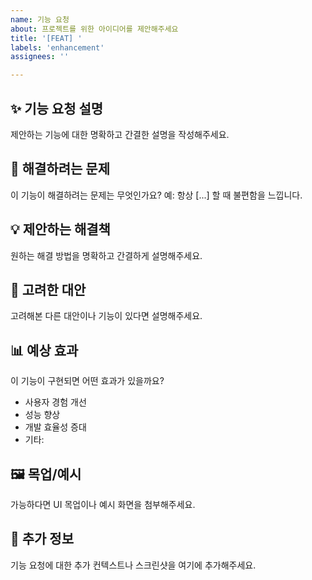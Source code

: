 ```yaml
---
name: 기능 요청
about: 프로젝트를 위한 아이디어를 제안해주세요
title: '[FEAT] '
labels: 'enhancement'
assignees: ''

---
```


## ✨ 기능 요청 설명
제안하는 기능에 대한 명확하고 간결한 설명을 작성해주세요.

## 🤔 해결하려는 문제
이 기능이 해결하려는 문제는 무엇인가요? 예: 항상 [...] 할 때 불편함을 느낍니다.

## 💡 제안하는 해결책
원하는 해결 방법을 명확하고 간결하게 설명해주세요.

## 🔄 고려한 대안
고려해본 다른 대안이나 기능이 있다면 설명해주세요.

## 📊 예상 효과
이 기능이 구현되면 어떤 효과가 있을까요?
- 사용자 경험 개선
- 성능 향상
- 개발 효율성 증대
- 기타: 

## 🖼️ 목업/예시
가능하다면 UI 목업이나 예시 화면을 첨부해주세요.

## 📝 추가 정보
기능 요청에 대한 추가 컨텍스트나 스크린샷을 여기에 추가해주세요.